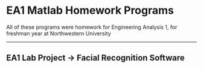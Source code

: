 <h1>EA1 Matlab Homework Programs</h1>
<p>All of these programs were homework for Engineering Analysis 1, for freshman year at Northwestern University</p>
<hr>
<h2>EA1 Lab Project -> Facial Recognition Software</h2>